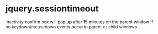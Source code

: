 jquery.sessiontimeout
=====================

inactivity confirm box will pop up after 15 minutes on the parent window if no keydown/mousedown events occur in parent or child windows
